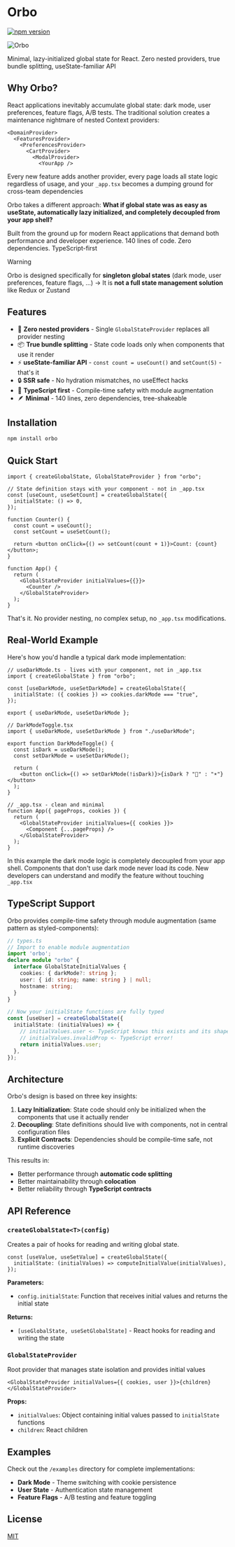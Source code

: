 # Orbo

[![npm version](https://img.shields.io/npm/v/orbo)](https://www.npmjs.com/package/orbo)

![Orbo](https://raw.githubusercontent.com/DigitecGalaxus/orbo/refs/heads/main/logo.jpg)


Minimal, lazy-initialized global state for React. Zero nested providers, true bundle splitting, useState-familiar API

## Why Orbo?

React applications inevitably accumulate global state: dark mode, user preferences, feature flags, A/B tests. The traditional solution creates a maintenance nightmare of nested Context providers:

```tsx
<DomainProvider>
  <FeaturesProvider>
    <PreferencesProvider>
      <CartProvider>
        <ModalProvider>
          <YourApp />
```

Every new feature adds another provider, every page loads all state logic regardless of usage, and your `_app.tsx` becomes a dumping ground for cross-team dependencies

Orbo takes a different approach: **What if global state was as easy as useState, automatically lazy initialized, and completely decoupled from your app shell?**

Built from the ground up for modern React applications that demand both performance and developer experience. 140 lines of code. Zero dependencies. TypeScript-first

> [!WARNING]
> Orbo is designed specifically for **singleton global states** (dark mode, user preferences, feature flags, ...) -> It is **not a full state management solution** like Redux or Zustand

## Features

- 🚫 **Zero nested providers** - Single `GlobalStateProvider` replaces all provider nesting
- 📦 **True bundle splitting** - State code loads only when components that use it render
- ⚡ **useState-familiar API** - `const count = useCount()` and `setCount(5)` - that's it
- 🔒 **SSR safe** - No hydration mismatches, no useEffect hacks
- 🎯 **TypeScript first** - Compile-time safety with module augmentation
- 🪶 **Minimal** - 140 lines, zero dependencies, tree-shakeable

## Installation

```bash
npm install orbo
```

## Quick Start

```tsx
import { createGlobalState, GlobalStateProvider } from "orbo";

// State definition stays with your component - not in _app.tsx
const [useCount, useSetCount] = createGlobalState({
  initialState: () => 0,
});

function Counter() {
  const count = useCount();
  const setCount = useSetCount();

  return <button onClick={() => setCount(count + 1)}>Count: {count}</button>;
}

function App() {
  return (
    <GlobalStateProvider initialValues={{}}>
      <Counter />
    </GlobalStateProvider>
  );
}
```

That's it. No provider nesting, no complex setup, no `_app.tsx` modifications.

## Real-World Example

Here's how you'd handle a typical dark mode implementation:

```tsx
// useDarkMode.ts - lives with your component, not in _app.tsx
import { createGlobalState } from "orbo";

const [useDarkMode, useSetDarkMode] = createGlobalState({
  initialState: ({ cookies }) => cookies.darkMode === "true",
});

export { useDarkMode, useSetDarkMode };

// DarkModeToggle.tsx
import { useDarkMode, useSetDarkMode } from "./useDarkMode";

export function DarkModeToggle() {
  const isDark = useDarkMode();
  const setDarkMode = useSetDarkMode();

  return (
    <button onClick={() => setDarkMode(!isDark)}>{isDark ? "🌙" : "☀️"}</button>
  );
}

// _app.tsx - clean and minimal
function App({ pageProps, cookies }) {
  return (
    <GlobalStateProvider initialValues={{ cookies }}>
      <Component {...pageProps} />
    </GlobalStateProvider>
  );
}
```

In this example the dark mode logic is completely decoupled from your app shell. Components that don't use dark mode never load its code. New developers can understand and modify the feature without touching `_app.tsx`

## TypeScript Support

Orbo provides compile-time safety through module augmentation (same pattern as styled-components):

```typescript
// types.ts
// Import to enable module augmentation
import 'orbo';
declare module "orbo" {
  interface GlobalStateInitialValues {
    cookies: { darkMode?: string };
    user: { id: string; name: string } | null;
    hostname: string;
  }
}

// Now your initialState functions are fully typed
const [useUser] = createGlobalState({
  initialState: (initialValues) => {
    // initialValues.user <- TypeScript knows this exists and its shape
    // initialValues.invalidProp <- TypeScript error!
    return initialValues.user;
  },
});
```

## Architecture

Orbo's design is based on three key insights:

1. **Lazy Initialization**: State code should only be initialized when the components that use it actually render
2. **Decoupling**: State definitions should live with components, not in central configuration files
3. **Explicit Contracts**: Dependencies should be compile-time safe, not runtime discoveries

This results in:

- Better performance through **automatic code splitting**
- Better maintainability through **colocation**
- Better reliability through **TypeScript contracts**

## API Reference

### `createGlobalState<T>(config)`

Creates a pair of hooks for reading and writing global state.

```tsx
const [useValue, useSetValue] = createGlobalState({
  initialState: (initialValues) => computeInitialValue(initialValues),
});
```

**Parameters:**

- `config.initialState`: Function that receives initial values and returns the initial state

**Returns:**

- `[useGlobalState, useSetGlobalState]` - React hooks for reading and writing the state

### `GlobalStateProvider`

Root provider that manages state isolation and provides initial values

```tsx
<GlobalStateProvider initialValues={{ cookies, user }}>{children}</GlobalStateProvider>
```

**Props:**

- `initialValues`: Object containing initial values passed to `initialState` functions
- `children`: React children

## Examples

Check out the `/examples` directory for complete implementations:

- **Dark Mode** - Theme switching with cookie persistence
- **User State** - Authentication state management
- **Feature Flags** - A/B testing and feature toggling

## License

[MIT](LICENSE)

